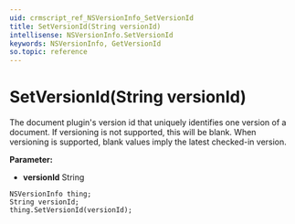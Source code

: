 ```yaml
---
uid: crmscript_ref_NSVersionInfo_SetVersionId
title: SetVersionId(String versionId)
intellisense: NSVersionInfo.SetVersionId
keywords: NSVersionInfo, GetVersionId
so.topic: reference
---
```


# SetVersionId(String versionId)

The document plugin's version id that uniquely identifies one version of a document. If versioning is not supported, this will be blank. When versioning is supported, blank values imply the latest checked-in version.

**Parameter:** 
* **versionId** String

```crmscript
NSVersionInfo thing;
String versionId;
thing.SetVersionId(versionId);
```

